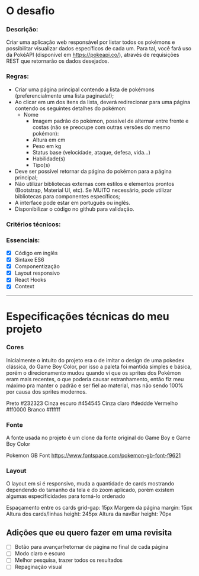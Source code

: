 # **O desafio**

### **Descrição:**

Criar uma aplicação web responsável por listar todos os pokémons e possibilitar visualizar dados específicos de cada um. Para tal, você fará uso da PokéAPI (disponível em https://pokeapi.co/), através de requisições REST que retornarão os dados desejados.

### **Regras:**

- Criar uma página principal contendo a lista de pokémons (preferencialmente uma lista paginada!);
- Ao clicar em um dos itens da lista, deverá redirecionar para uma página contendo os seguintes detalhes do pokémon:
  - Nome
    - Imagem padrão do pokémon, possível de alternar entre frente e costas (não se preocupe com outras versões do mesmo pokémon):
    - Altura em cm
    - Peso em kg
    - Status base (velocidade, ataque, defesa, vida...)
    - Habilidade(s)
    - Tipo(s)
- Deve ser possível retornar da página do pokémon para a página principal;
- Não utilizar bibliotecas externas com estilos e elementos prontos (Bootstrap, Material UI, etc). Se MUITO necessário, pode utilizar bibliotecas para componentes específicos;
- A interface pode estar em português ou inglês.
- Disponibilizar o código no github para validação.

### **Critérios técnicos:**

### **Essenciais:**

- [x] Código em inglês
- [x] Sintaxe ES6
- [x] Componentização
- [x] Layout responsivo
- [x] React Hooks
- [x] Context

---

# **Especificações técnicas do meu projeto**

### **Cores**

Inicialmente o intuito do projeto era o de imitar o design de uma pokedex clássica, do Game Boy Color, por isso a paleta foi mantida simples e básica, porém o direcionamento mudou quando vi que os sprites dos Pokémon eram mais recentes, o que poderia causar estranhamento, então fiz meu máximo pra manter o padrão e ser fiel ao material, mas não sendo 100% por causa dos sprites modernos.

Preto #232323
Cinza escuro #454545
Cinza claro #deddde
Vermelho #ff0000
Branco #ffffff

### **Fonte**

A fonte usada no projeto é um clone da fonte original do Game Boy e Game Boy Color

Pokemon GB Font
https://www.fontspace.com/pokemon-gb-font-f9621

### **Layout**

O layout em si é responsivo, muda a quantidade de cards mostrando dependendo do tamanho da tela e do zoom aplicado, porém existem algumas especificidades para torná-lo ordenado

Espaçamento entre os cards grid-gap: 15px
Margem da página margin: 15px
Altura dos cards/linhas height: 245px
Altura da navBar height: 70px

## **Adições que eu quero fazer em uma revisita**

- [ ] Botão para avançar/retornar de página no final de cada página
- [ ] Modo claro e escuro
- [ ] Melhor pesquisa, trazer todos os resultados
- [ ] Repaginação visual
